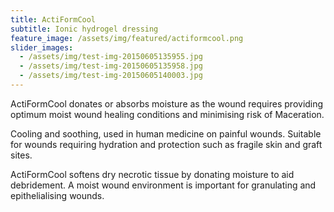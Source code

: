 ```yaml
---
title: ActiFormCool
subtitle: Ionic hydrogel dressing
feature_image: /assets/img/featured/actiformcool.png
slider_images:
  - /assets/img/test-img-20150605135955.jpg
  - /assets/img/test-img-20150605135958.jpg
  - /assets/img/test-img-20150605140003.jpg
---
```

<p>
	ActiFormCool donates or absorbs moisture as the wound requires providing optimum moist wound healing conditions and minimising risk of Maceration.
</p>
<p>
	Cooling and soothing, used in human medicine on painful wounds. Suitable for wounds requiring hydration and protection such as fragile skin and graft sites.
</p>
<p>
	ActiFormCool softens dry necrotic tissue by donating moisture to aid debridement. A moist wound environment is important for granulating and
epithelialising wounds.
</p>